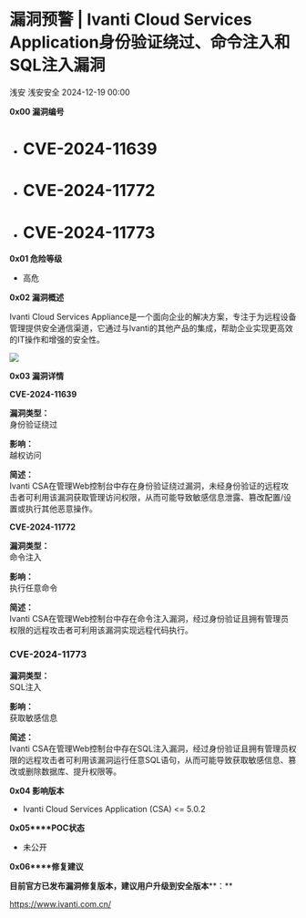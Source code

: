 #  漏洞预警 | Ivanti Cloud Services Application身份验证绕过、命令注入和SQL注入漏洞   
浅安  浅安安全   2024-12-19 00:00  
  
**0x00 漏洞编号**  
- # CVE-2024-11639  
  
- # CVE-2024-11772  
  
- # CVE-2024-11773  
  
**0x01 危险等级**  
- 高危  
  
**0x02 漏洞概述**  
  
Ivanti Cloud Services Appliance是一个面向企业的解决方案，专注于为远程设备管理提供安全通信渠道，它通过与Ivanti的其他产品的集成，帮助企业实现更高效的IT操作和增强的安全性。  
  
![](https://mmbiz.qpic.cn/sz_mmbiz_png/7stTqD182SVCNHFLfHUWEkjmS3Eg21R1I6cf8JMqSzdkzMnDJ7Aia6L8CRiaSPkm3bMnnVA2EaIiciadAibQic8O56icw/640?wx_fmt=other&from=appmsg&wxfrom=5&wx_lazy=1&wx_co=1&tp=webp "")  
  
**0x03 漏洞详情**  
  
**CVE-2024-11639**  
  
**漏洞类型：**  
身份验证绕过  
  
**影响：**  
越权访问  
  
**简述：**  
Ivanti CSA在管理Web控制台中存在身份验证绕过漏洞，未经身份验证的远程攻击者可利用该漏洞获取管理访问权限，从而可能导致敏感信息泄露、篡改配置/设置或执行其他恶意操作。  
  
**CVE-2024-11772**  
  
**漏洞类型：**  
命令注入  
  
**影响：**  
执行任意命令  
  
**简述：**  
Ivanti CSA在管理Web控制台中存在命令注入漏洞，经过身份验证且拥有管理员权限的远程攻击者可利用该漏洞实现远程代码执行。  
### CVE-2024-11773  
  
**漏洞类型：**  
SQL注入  
  
**影响：**  
获取敏感信息  
  
**简述：**  
Ivanti CSA在管理Web控制台中存在SQL注入漏洞，经过身份验证且拥有管理员权限的远程攻击者可利用该漏洞运行任意SQL语句，从而可能导致获取敏感信息、篡改或删除数据库、提升权限等。  
  
**0x04 影响版本**  
- Ivanti Cloud Services Application (CSA) <= 5.0.2  
  
**0x05****POC状态**  
- 未公开  
  
**0x06****修复建议**  
  
**目前官方已发布漏洞修复版本，建议用户升级到安全版本****：**  
  
https://www.ivanti.com.cn/  
  
  
  
